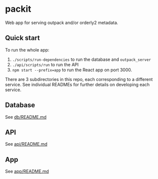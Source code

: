 # packit

Web app for serving outpack and/or orderly2 metadata.

## Quick start
To run the whole app:
1. `./scripts/run-dependencies` to run the database and `outpack_server` 
2. `./api/scripts/run` to run the API
3. `npm start --prefix=app` to run the React app on port 3000.

There are 3 subdirectories in this repo, each corresponding to a different service. 
See individual READMEs for further details on developing each service.

## Database
See [db/README.md](https://github.com/mrc-ide/packit/blob/main/db/README.md)

## API
See [api/README.md](https://github.com/mrc-ide/packit/blob/main/api/README.md) 

## App
See [app/README.md](https://github.com/mrc-ide/packit/blob/main/app/README.md)
